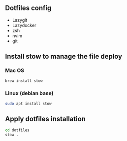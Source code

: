 ## Dotfiles config
- Lazygit
- Lazydocker
- zsh
- nvim
- git



## Install stow to manage the file deploy

### Mac OS
```bash
brew install stow
```

### Linux (debian base)
```bash
sudo apt install stow
```

## Apply dotfiles installation
```bash
cd dotfiles
stow .
```